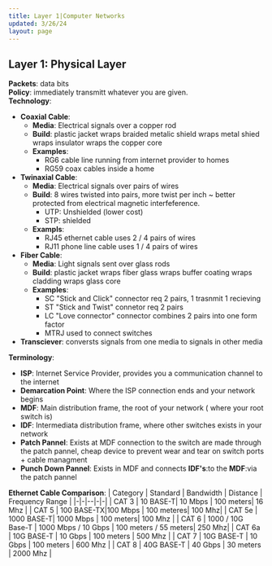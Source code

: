 ```yaml
---
title: Layer 1|Computer Networks
updated: 3/26/24
layout: page
---
```


## Layer 1: Physical Layer

**Packets**: data bits  
**Policy**: immediately transmitt whatever you are given.  
**Technology**:

- **Coaxial Cable**:
  - **Media**: Electrical signals over a copper rod
  - **Build**: plastic jacket wraps braided metalic shield wraps metal shied wraps insulator wraps the copper core  
  - **Examples**:
    - RG6 cable line running from internet provider to homes
    - RG59 coax cables inside a home
- **Twinaxial Cable**:
  - **Media**: Electrical signals over pairs of wires
  - **Build**: 8 wires twisted into pairs, more twist per inch ~ better protected from electrical magnetic interfeference.  
    - UTP: Unshielded (lower cost)
    - STP: shielded
  - **Exampls**:
    - RJ45 ethernet cable uses 2 / 4 pairs of wires
    - RJ11 phone line cable uses 1 / 4 pairs of wires
- **Fiber Cable**:
  - **Media**: Light signals sent over glass rods
  - **Build**: plastic jacket wraps fiber glass wraps buffer coating wraps cladding wraps glass core
  - **Examples**:
    - SC "Stick and Click" connector req 2 pairs, 1 trasnmit 1 recieving
    - ST "Stick and Twist" connetor req 2 pairs
    - LC "Love connector"  connector combines 2 pairs into one form factor
    - MTRJ used to connect switches  
- **Transciever**: conversts signals from one media to signals in other media
  
**Terminology**:  

- **ISP**: Internet Service Provider, provides you a communication channel to the internet
- **Demarcation Point**: Where the ISP connection ends and your network begins  
- **MDF**: Main distribution frame, the root of your network ( where your root switch is)
- **IDF**: Intermediata distribution frame, where other switches exists in your network
- **Patch Pannel**: Exists at MDF connection to the switch are made through the patch pannel, cheap device to prevent wear and tear on switch ports + cable managment
- **Punch Down Pannel**: Exists in MDF and connects **IDF's**:to the **MDF**:via the patch pannel

 **Ethernet Cable Comparison**:
| Category | Standard | Bandwidth | Distance | Frequency Range |
|-|-|--|-|-|
| CAT 3    | 10 BASE-T| 10 Mbps    | 100 meters| 16 Mhz |
| CAT 5    | 100 BASE-TX|100 Mbps  | 100 meteres| 100 Mhz|
| CAT 5e   | 1000 BASE-T| 1000 Mbps | 100 meters| 100 Mhz |
| CAT 6    | 1000 / 10G Base-T | 1000 Mbps / 10 Gbps | 100 meters / 55 meters| 250 Mhz|
| CAT 6a   | 10G BASE-T | 10 Gbps | 100 meters  | 500 Mhz |
| CAT 7    | 10G BASE-T | 10 Gbps | 100 meters | 600 Mhz |
| CAT 8    | 40G BASE-T | 40 Gbps | 30 meters | 2000 Mhz |
